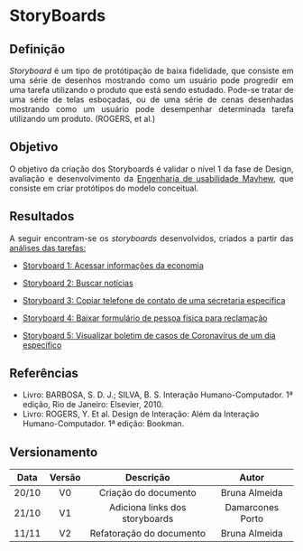 # StoryBoards

## Definição

<p align = "justify"><i>Storyboard</i> é um tipo de protótipação de baixa fidelidade, que consiste em uma série de desenhos mostrando como um usuário pode progredir em uma tarefa utilizando o produto que está sendo estudado. Pode-se tratar de uma série de telas esboçadas, ou de uma série de cenas desenhadas mostrando como um usuário pode desempenhar determinada tarefa utilizando um produto. (ROGERS, et al.)</p>

## Objetivo

<p align = "justify">O objetivo da criação dos Storyboards é validar o nível 1 da fase de Design, avaliação e desenvolvimento da <a href="https://interacao-humano-computador.github.io/2020.1-Prefeiturade-Aguas-Lindas-de-Goias/planejamento/processo/#engenharia-de-usabilidade-de-mayhew">Engenharia de usabilidade Mayhew</a>, que consiste em criar protótipos do modelo conceitual.</p>

## Resultados

<p align = "justify">A seguir encontram-se os <i>storyboards</i> desenvolvidos, criados a partir das <a href="https://interacao-humano-computador.github.io/2020.1-Prefeiturade-Aguas-Lindas-de-Goias/analise_tarefas/AnaliseTarefas/#tarefas">análises das tarefas:</a></p>

- <p><a href="../storyboard_1">Storyboard 1: Acessar informações da economia</a></p>
- <p><a href="../storyboard_2">Storyboard 2: Buscar notícias</a></p>
- <p><a href="../storyboard_3">Storyboard 3: Copiar telefone de contato de uma secretaria específica</a></p>
- <p><a href="../storyboard_4">Storyboard 4: Baixar formulário de pessoa física para reclamação</a></p>
- <p><a href="../storyboard_5">Storyboard 5: Visualizar boletim de casos de Coronavírus de um dia específico</a></p>


## Referências

- Livro: BARBOSA, S. D. J.; SILVA, B. S. Interação Humano-Computador. 1ª edição, Rio de Janeiro: Elsevier, 2010.
- Livro: ROGERS, Y. Et al. Design de Interação: Além da Interação Humano-Computador. 1ª edição: Bookman.


## Versionamento

| Data | Versão |           Descrição             |    Autor    |
|:----:|:------:|:-------------------------------:|:-----------:|
|20/10 |V0      |     Criação do documento        |Bruna Almeida|
|21/10 |V1      |  Adiciona links dos storyboards |Damarcones Porto|
|11/11 |V2      |   Refatoração do documento      |Bruna Almeida|

